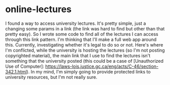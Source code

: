 # online-lectures
I found a way to access university lectures. It's pretty simple, just a changing some params in a link (the link was hard to find but other than that pretty easy).
So I wrote some code to find all of the lectures I can access through this link pattern.
I'm thinking that I'll make a full web app around this.
Currently, investigating whether it's legal to do so or not. Here's where I'm conflicted, while the university is hosting the lectures (so I'm not posting copyrighted material), the main link that I use to find the lectures isn't something that the university posted (this could be a case of [Unauthorized Use of Computer]: https://laws-lois.justice.gc.ca/eng/acts/C-46/section-342.1.html). In my mind, I'm simply going to provide protected links to university resources, but I'm not really sure. 
